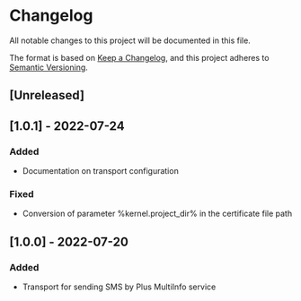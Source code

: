 # Changelog

All notable changes to this project will be documented in this file.

The format is based on [Keep a Changelog](https://keepachangelog.com/en/1.0.0/),
and this project adheres to [Semantic Versioning](https://semver.org/spec/v2.0.0.html).

## [Unreleased]

## [1.0.1] - 2022-07-24

### Added

- Documentation on transport configuration

### Fixed

- Conversion of parameter %kernel.project_dir% in the certificate file path

## [1.0.0] - 2022-07-20

### Added

- Transport for sending SMS by Plus MultiInfo service